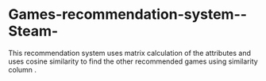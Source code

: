 # Games-recommendation-system--Steam-
This recommendation system uses matrix calculation of the attributes and uses cosine similarity to find the other recommended games using similarity column .
